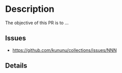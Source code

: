 <!-- Describe what you are trying to achieve with this PR -->
# Description

The objective of this PR is to ...

<!-- If applicable to bug/enhancement issue(s) use this section to add link(s), otherwise remove it -->
## Issues

- https://github.com/kununu/collections/issues/NNN

<!-- Add more details on your implementation -->
## Details
